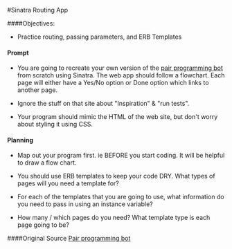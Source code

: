#Sinatra Routing App

####Objectives:

- Practice routing, passing parameters, and ERB Templates

#### Prompt

- You are going to recreate your own version of the [pair programming bot](http://pairprogrammingbot.com/) from scratch using Sinatra. The web app should follow a flowchart. Each page will either have a Yes/No option or Done option which links to another page. 

- Ignore the stuff on that site about "Inspiration" & "run tests".

- Your program should mimic the HTML of the web site, but don't worry about styling it using CSS.

#### Planning

- Map out your program first. ie BEFORE you start coding. It will be helpful to draw a flow chart.

- You should use ERB templates to keep your code DRY. What types of pages will you need a template for?

- For each of the templates that you are going to use, what information do you need to pass in using an instance variable?

- How many / which pages do you need? What template type is each page going to be?

####Original Source
[Pair programming bot](http://pairprogrammingbot.com/)